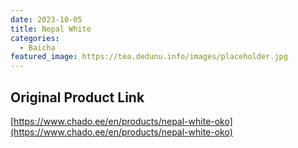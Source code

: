 ```yaml
---
date: 2023-10-05
title: Nepal White
categories:
  - Baicha
featured_image: https://tea.dedunu.info/images/placeholder.jpg
---
```


## Original Product Link

[https://www.chado.ee/en/products/nepal-white-oko](https://www.chado.ee/en/products/nepal-white-oko)
